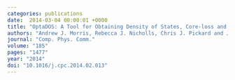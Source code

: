 ```yaml
---
categories: publications
date:  2014-03-04 00:00:01 +0000
title: "OptaDOS: A Tool for Obtaining Density of States, Core-loss and Optical Spectra from Electronic Structure Codes"
authors: "Andrew J. Morris, Rebecca J. Nicholls, Chris J. Pickard and Jonathan R. Yates"
journal: "Comp. Phys. Comm."
volume: "185"
pages: "1477"
year: "2014"
doi: "10.1016/j.cpc.2014.02.013"
---
```


